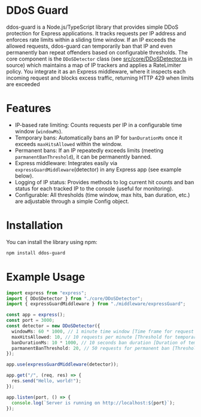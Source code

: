 # DDoS Guard 
ddos-guard is a Node.js/TypeScript library that provides simple DDoS protection for Express applications. It tracks requests per IP address and enforces rate limits within a sliding time window. If an IP exceeds the allowed requests, ddos-guard can temporarily ban that IP and even permanently ban repeat offenders based on configurable thresholds. The core component is the `DDoSDetector` class (see [src/core/DDoSDetector.ts](https://github.com/Swarnendu0123/ddos-guard/blob/main/src/core/DDoSDetector.ts) in source) which maintains a map of IP trackers and applies a RateLimiter policy. You integrate it as an Express middleware, where it inspects each incoming request and blocks excess traffic, returning HTTP 429 when limits are exceeded


# Features
- IP-based rate limiting: Counts requests per IP in a configurable time window (`windowMs`).
- Temporary bans: Automatically bans an IP for `banDurationMs` once it exceeds `maxHitsAllowed` within the window.
- Permanent bans: If an IP repeatedly exceeds limits (meeting `parmanentBanThreshold`), it can be permanently banned.
- Express middleware: Integrates easily via `expressGuardMiddleware`(detector) in any Express app (see example below).
- Logging of IP status: Provides methods to log current hit counts and ban status for each tracked IP to the console (useful for monitoring).
- Configurable: All thresholds (time window, max hits, ban duration, etc.) are adjustable through a simple Config object.


# Installation
You can install the library using npm:

```bash
npm install ddos-guard
```

# Example Usage

```ts
import express from "express";
import { DDoSDetector } from "./core/DDoSDetector";
import { expressGuardMiddleware } from "./middleware/expressGuard";

const app = express();
const port = 3000;
const detector = new DDoSDetector({
  windowMs: 60 * 1000, // 1 minute time window [Time frame for request counting]
  maxHitsAllowed: 10, // 10 requests per minute [Threshold for temporary ban]
  banDurationMs: 10 * 1000, // 10 seconds ban duration [Duration of temporary ban]
  parmanentBanThreshold: 20, // 50 requests for permanent ban [Threshold for permanent ban]
});

app.use(expressGuardMiddleware(detector));

app.get("/", (req, res) => {
  res.send("Hello, world!");
});

app.listen(port, () => {
  console.log(`Server is running on http://localhost:${port}`);
});

```